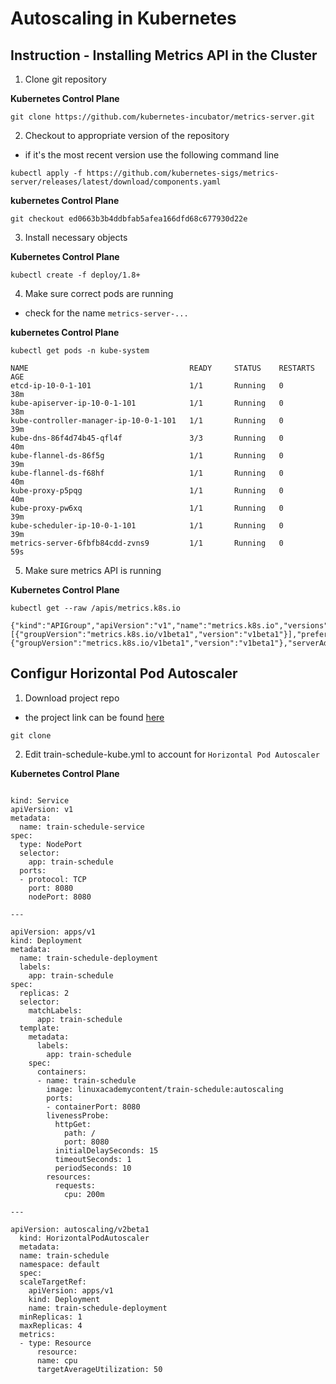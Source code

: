 # Autoscaling in Kubernetes

## Instruction - Installing Metrics API in the Cluster

1. Clone git repository

**Kubernetes Control Plane**

```
git clone https://github.com/kubernetes-incubator/metrics-server.git
```

2. Checkout to appropriate version of the repository
- if it's the most recent version use the following command line

```
kubectl apply -f https://github.com/kubernetes-sigs/metrics-server/releases/latest/download/components.yaml
```

**kubernetes Control Plane**
```
git checkout ed0663b3b4ddbfab5afea166dfd68c677930d22e
```

3. Install necessary objects

**Kubernetes Control Plane**
```
kubectl create -f deploy/1.8+
```

4. Make sure correct pods are running
- check for the name `metrics-server-...`

**kubernetes Control Plane**
```
kubectl get pods -n kube-system
```

```
NAME                                    READY     STATUS    RESTARTS   AGE
etcd-ip-10-0-1-101                      1/1       Running   0          38m
kube-apiserver-ip-10-0-1-101            1/1       Running   0          38m
kube-controller-manager-ip-10-0-1-101   1/1       Running   0          39m
kube-dns-86f4d74b45-qfl4f               3/3       Running   0          40m
kube-flannel-ds-86f5g                   1/1       Running   0          39m
kube-flannel-ds-f68hf                   1/1       Running   0          40m
kube-proxy-p5pqg                        1/1       Running   0          40m
kube-proxy-pw6xq                        1/1       Running   0          39m
kube-scheduler-ip-10-0-1-101            1/1       Running   0          39m
metrics-server-6fbfb84cdd-zvns9         1/1       Running   0          59s
```

5. Make sure metrics API is running


**Kubernetes Control Plane**
```
kubectl get --raw /apis/metrics.k8s.io
```

```
{"kind":"APIGroup","apiVersion":"v1","name":"metrics.k8s.io","versions":[{"groupVersion":"metrics.k8s.io/v1beta1","version":"v1beta1"}],"preferredVersion":{"groupVersion":"metrics.k8s.io/v1beta1","version":"v1beta1"},"serverAddressByClientCIDRs":null}
```

## Configur Horizontal Pod Autoscaler

1. Download project repo
- the project link can be found [here](https://github.com/linuxacademy/cicd-pipeline-train-schedule-autoscaling)

```
git clone 
```

2. Edit train-schedule-kube.yml to account for `Horizontal Pod Autoscaler`

**Kubernetes Control Plane**
```

kind: Service
apiVersion: v1
metadata:
  name: train-schedule-service
spec:
  type: NodePort
  selector:
    app: train-schedule
  ports:
  - protocol: TCP
    port: 8080
    nodePort: 8080

---

apiVersion: apps/v1
kind: Deployment
metadata:
  name: train-schedule-deployment
  labels:
    app: train-schedule
spec:
  replicas: 2
  selector:
    matchLabels:
      app: train-schedule
  template:
    metadata:
      labels:
        app: train-schedule
    spec:
      containers:
      - name: train-schedule
        image: linuxacademycontent/train-schedule:autoscaling
        ports:
        - containerPort: 8080
        livenessProbe:
          httpGet:
            path: /
            port: 8080
          initialDelaySeconds: 15
          timeoutSeconds: 1
          periodSeconds: 10
        resources:
          requests:
            cpu: 200m

---

apiVersion: autoscaling/v2beta1
  kind: HorizontalPodAutoscaler
  metadata:
  name: train-schedule
  namespace: default
  spec:
  scaleTargetRef:
    apiVersion: apps/v1
    kind: Deployment
    name: train-schedule-deployment
  minReplicas: 1
  maxReplicas: 4
  metrics:
  - type: Resource
      resource:
      name: cpu
      targetAverageUtilization: 50

```

#